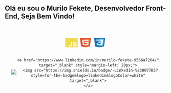 ## Olá eu sou o Murilo Fekete, Desenvolvedor Front-End, Seja Bem Vindo!
<div style="background-image: url('Banner.png'); padding: 20px; text-align: center;">
  
  <div style="display: inline_block"><br>
    <img align="center" alt="Murilo-Js" height="30" width="40" src="https://raw.githubusercontent.com/devicons/devicon/master/icons/javascript/javascript-plain.svg">
    <img align="center" alt="Murilo-HTML" height="30" width="40" src="https://raw.githubusercontent.com/devicons/devicon/master/icons/html5/html5-original.svg">
    <img align="center" alt="Murilo-CSS" height="30" width="40" src="https://raw.githubusercontent.com/devicons/devicon/master/icons/css3/css3-original.svg">
  </div>
    
   <br>
  <div style="display: flex; align-items: center;">
    <a href="https://www.instagram.com/mm_fekete/?theme=dark" target="_blank">
      <img src="https://img.shields.io/badge/-Instagram-%23E4405F?style=for-the-badge&logo=instagram&logoColor=white" target="_blank">
    </a>
    
    
    <a href="https://www.linkedin.com/in/murilo-fekete-9566a7264/" target="_blank" style="margin-left: 20px;">
      <img src="https://img.shields.io/badge/-LinkedIn-%230077B5?style=for-the-badge&logo=linkedin&logoColor=white" target="_blank">
    </a>
  </div>
</div>
